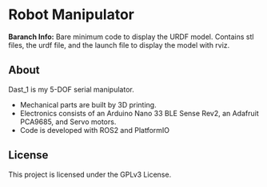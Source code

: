 # Robot Manipulator


**Baranch Info:** Bare minimum code to display the URDF model. Contains stl files, the urdf file, and the launch file to display the model with rviz.


## About
Dast_1 is my 5-DOF serial manipulator.
* Mechanical parts are built by 3D printing.
* Electronics consists of an Arduino Nano 33 BLE Sense Rev2, an Adafruit PCA9685, and Servo motors.
* Code is developed with ROS2 and PlatformIO


## License
This project is licensed under the GPLv3 License.
